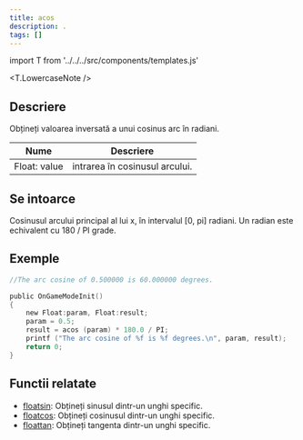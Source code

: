 ```yaml
---
title: acos
description: .
tags: []
---
```


import T from '../../../src/components/templates.js'

<T.LowercaseNote />

## Descriere

Obțineți valoarea inversată a unui cosinus arc în radiani.

| Nume | Descriere |
| ----------- | ------------------------ |
| Float: value | intrarea în cosinusul arcului. |

## Se intoarce

Cosinusul arcului principal al lui x, în intervalul [0, pi] radiani. Un radian este echivalent cu 180 / PI grade.

## Exemple

```c
//The arc cosine of 0.500000 is 60.000000 degrees.

public OnGameModeInit()
{
    new Float:param, Float:result;
    param = 0.5;
    result = acos (param) * 180.0 / PI;
    printf ("The arc cosine of %f is %f degrees.\n", param, result);
    return 0;
}
```

## Functii relatate

- [floatsin](floatsin.md): Obțineți sinusul dintr-un unghi specific.
- [floatcos](floatcos.md): Obțineți cosinusul dintr-un unghi specific.
- [floattan](floattan.md): Obțineți tangenta dintr-un unghi specific.

